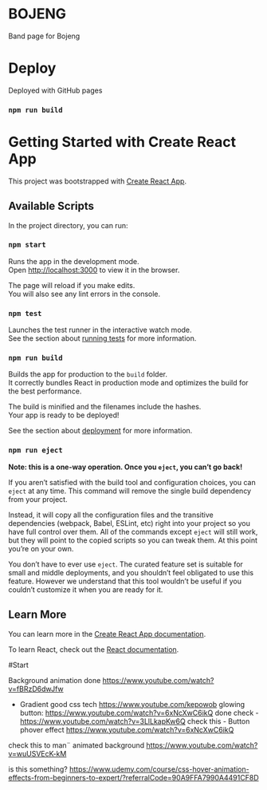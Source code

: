# BOJENG 
Band page for Bojeng

# Deploy
Deployed with GitHub pages
### `npm run build`

# Getting Started with Create React App

This project was bootstrapped with [Create React App](https://github.com/facebook/create-react-app).

## Available Scripts

In the project directory, you can run:

### `npm start`

Runs the app in the development mode.\
Open [http://localhost:3000](http://localhost:3000) to view it in the browser.

The page will reload if you make edits.\
You will also see any lint errors in the console.

### `npm test`

Launches the test runner in the interactive watch mode.\
See the section about [running tests](https://facebook.github.io/create-react-app/docs/running-tests) for more information.

### `npm run build`

Builds the app for production to the `build` folder.\
It correctly bundles React in production mode and optimizes the build for the best performance.

The build is minified and the filenames include the hashes.\
Your app is ready to be deployed!

See the section about [deployment](https://facebook.github.io/create-react-app/docs/deployment) for more information.

### `npm run eject`

**Note: this is a one-way operation. Once you `eject`, you can’t go back!**

If you aren’t satisfied with the build tool and configuration choices, you can `eject` at any time. This command will remove the single build dependency from your project.

Instead, it will copy all the configuration files and the transitive dependencies (webpack, Babel, ESLint, etc) right into your project so you have full control over them. All of the commands except `eject` will still work, but they will point to the copied scripts so you can tweak them. At this point you’re on your own.

You don’t have to ever use `eject`. The curated feature set is suitable for small and middle deployments, and you shouldn’t feel obligated to use this feature. However we understand that this tool wouldn’t be useful if you couldn’t customize it when you are ready for it.

## Learn More

You can learn more in the [Create React App documentation](https://facebook.github.io/create-react-app/docs/getting-started).

To learn React, check out the [React documentation](https://reactjs.org/).


#Start








Background animation done
https://www.youtube.com/watch?v=fBRzD6dwJfw
- Gradient 
good  css tech
https://www.youtube.com/kepowob
glowing button: https://www.youtube.com/watch?v=6xNcXwC6ikQ done
check - https://www.youtube.com/watch?v=3LlLkapKw6Q
check this - Button phover effect
https://www.youtube.com/watch?v=6xNcXwC6ikQ

check this to man¨
animated background
https://www.youtube.com/watch?v=wuUSVEcK-kM

is this something?
https://www.udemy.com/course/css-hover-animation-effects-from-beginners-to-expert/?referralCode=90A9FFA7990A4491CF8D
